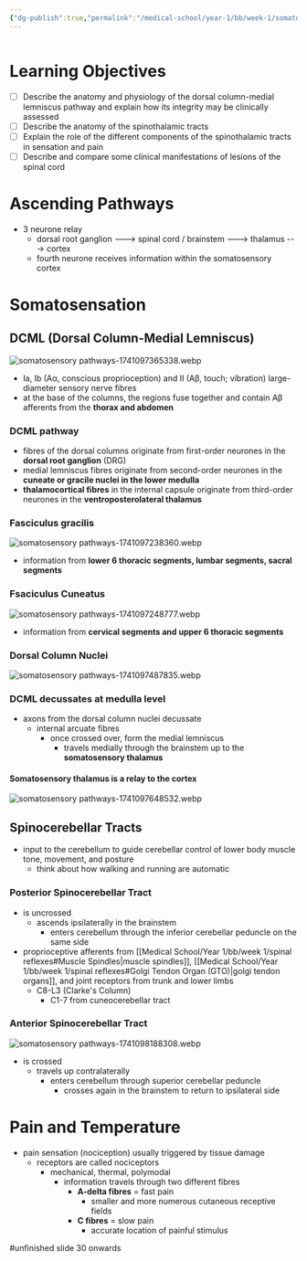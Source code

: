 ```yaml
---
{"dg-publish":true,"permalink":"/medical-school/year-1/bb/week-1/somatosensory-pathways/","tags":["bb"],"updated":"2025-03-18T12:17:19.461+00:00"}
---
```


```table-of-contents
```
# Learning Objectives
- [ ] Describe the anatomy and physiology of the dorsal column-medial lemniscus pathway and explain how its integrity may be clinically assessed
- [ ] Describe the anatomy of the spinothalamic tracts
- [ ] Explain the role of the different components of the spinothalamic tracts in sensation and pain
- [ ] Describe and compare some clinical manifestations of lesions of the spinal cord

# Ascending Pathways
- 3 neurone relay
	- dorsal root ganglion ---> spinal cord / brainstem ---> thalamus ---> cortex
	- fourth neurone receives information within the somatosensory cortex

# Somatosensation
## DCML (Dorsal Column-Medial Lemniscus)
![somatosensory pathways-1741097365338.webp](/img/user/Medical%20School/Year%201/bb/week%201/attachments/somatosensory%20pathways-1741097365338.webp)
- Ia, Ib (Aα, conscious proprioception) and II (Aβ, touch; vibration) large-diameter sensory nerve fibres
- at the base of the columns, the regions fuse together and contain Aβ afferents from the **thorax and abdomen**
### DCML pathway
- fibres of the dorsal columns originate from first-order neurones in the **dorsal root ganglion** (DRG)
- medial lemniscus fibres originate from second-order neurones in the **cuneate or gracile nuclei in the lower medulla**
- **thalamocortical fibres** in the internal capsule originate from third-order neurones in the **ventroposterolateral thalamus**
<!--SR:!2000-01-01,1,130!2025-03-19,1,130!2000-01-01,1,130!2000-01-01,1,130!2000-01-01,1,130-->

### Fasciculus gracilis
![somatosensory pathways-1741097238360.webp](/img/user/Medical%20School/Year%201/bb/week%201/attachments/somatosensory%20pathways-1741097238360.webp)
- information from **lower 6 thoracic segments, lumbar segments, sacral segments**
### Fsaciculus Cuneatus
![somatosensory pathways-1741097248777.webp](/img/user/Medical%20School/Year%201/bb/week%201/attachments/somatosensory%20pathways-1741097248777.webp)
- information from **cervical segments and upper 6 thoracic segments**
### Dorsal Column Nuclei
![somatosensory pathways-1741097487835.webp](/img/user/Medical%20School/Year%201/bb/week%201/attachments/somatosensory%20pathways-1741097487835.webp)
### DCML decussates at medulla level
- axons from the dorsal column nuclei decussate
	- internal arcuate fibres
		- once crossed over, form the medial lemniscus
			- travels medially through the brainstem up to the **somatosensory thalamus**
#### Somatosensory thalamus is a relay to the cortex
![somatosensory pathways-1741097648532.webp](/img/user/Medical%20School/Year%201/bb/week%201/attachments/somatosensory%20pathways-1741097648532.webp)
## Spinocerebellar Tracts
- input to the cerebellum to guide cerebellar control of lower body muscle tone, movement, and posture
	- think about how walking and running are automatic
### Posterior Spinocerebellar Tract
- is uncrossed
	- ascends ipsilaterally in the brainstem
		- enters cerebellum through the inferior cerebellar peduncle on the same side
- proprioceptive afferents from [[Medical School/Year 1/bb/week 1/spinal reflexes#Muscle Spindles\|muscle spindles]], [[Medical School/Year 1/bb/week 1/spinal reflexes#Golgi Tendon Organ (GTO)\|golgi tendon organs]], and joint receptors from trunk and lower limbs
	- C8-L3 (Clarke's Column)
		- C1-7 from cuneocerebellar tract
### Anterior Spinocerebellar Tract
![somatosensory pathways-1741098188308.webp](/img/user/Medical%20School/Year%201/bb/week%201/attachments/somatosensory%20pathways-1741098188308.webp)
- is crossed
	- travels up contralaterally
		- enters cerebellum through superior cerebellar peduncle
			- crosses again in the brainstem to return to ipsilateral side
# Pain and Temperature
- pain sensation (nociception) usually triggered by tissue damage
	- receptors are called nociceptors
		- mechanical, thermal, polymodal
			- information travels through two different fibres
				- **A-delta fibres** = fast pain
					- smaller and more numerous cutaneous receptive fields
				- **C fibres** = slow pain
					- accurate location of painful stimulus

#unfinished slide 30 onwards